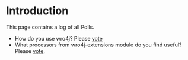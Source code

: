 # Introduction
This page contains a log of all Polls.

* How do you use wro4j? Please [vote](http://www.easypolls.net/poll.html?p=50b91a60e4b0be35bc3c0e87)
* What processors from wro4j-extensions module do you find useful? Please [vote](http://www.easypolls.net/poll.html?p=5080086fe4b09c5e517266e5).